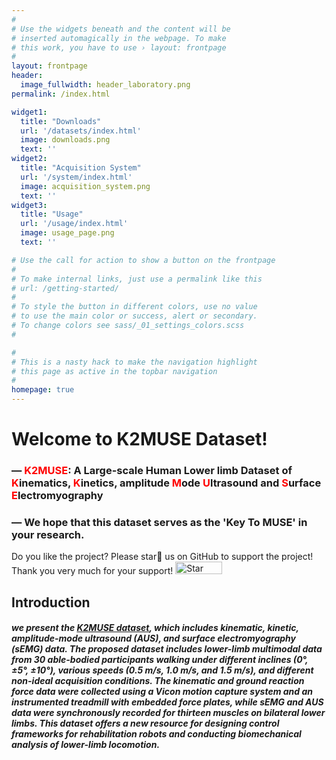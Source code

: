 ```yaml
---
#
# Use the widgets beneath and the content will be
# inserted automagically in the webpage. To make
# this work, you have to use › layout: frontpage
#
layout: frontpage
header:
  image_fullwidth: header_laboratory.png
permalink: /index.html

widget1:
  title: "Downloads"
  url: '/datasets/index.html'
  image: downloads.png
  text: ''
widget2:
  title: "Acquisition System"
  url: '/system/index.html'
  image: acquisition_system.png
  text: ''
widget3:
  title: "Usage"
  url: '/usage/index.html'
  image: usage_page.png
  text: ''

# Use the call for action to show a button on the frontpage
#
# To make internal links, just use a permalink like this
# url: /getting-started/
#
# To style the button in different colors, use no value
# to use the main color or success, alert or secondary.
# To change colors see sass/_01_settings_colors.scss
#

#
# This is a nasty hack to make the navigation highlight
# this page as active in the topbar navigation
#
homepage: true
---
```



# Welcome to K2MUSE Dataset!
### — <font color="red">K2MUSE</font>: A Large-scale Human Lower limb Dataset of <font color="red">K</font>inematics, <font color="red">K</font>inetics, amplitude <font color="red">M</font>ode <font color="red">U</font>ltrasound and <font color="red">S</font>urface <font color="red">E</font>lectromyography

### — We hope that this dataset serves as the 'Key To MUSE' in your research.


Do you like the project? Please star🌟 us on GitHub to support the project! Thank you very much for your support!
<a href="https://github.com/k2muse/k2muse.github.io" title="Star me!" style="display:inline-block">
  <img src="https://img.shields.io/github/stars/k2muse/k2muse.github.io.svg?style=social" alt="Star me!" style="width: 75px; height: 20px;">
</a>


## Introduction
##### we present the *[K2MUSE dataset](https://arxiv.org/abs/2504.14602)*, which includes kinematic, kinetic, amplitude-mode ultrasound (AUS), and surface electromyography (sEMG) data. The proposed dataset includes lower-limb multimodal data from 30 able-bodied participants walking under different inclines (0°, ±5°, ±10°), various speeds (0.5 m/s, 1.0 m/s, and 1.5 m/s), and different non-ideal acquisition conditions. The kinematic and ground reaction force data were collected using a Vicon motion capture system and an instrumented treadmill with embedded force plates, while sEMG and AUS data were synchronously recorded for thirteen muscles on bilateral lower limbs. This dataset offers a new resource for designing control frameworks for rehabilitation robots and conducting biomechanical analysis of lower-limb locomotion.
